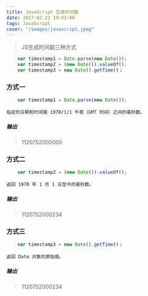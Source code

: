 ```yaml
---
title: JavaScript 生成时间戳
date: 2017-02-22 19:53:06
tags: JavaScript
cover: "/images/javascript.jpeg"
---
```


>JS生成时间戳三种方式

```javascript
	var timestamp1 = Date.parse(new Date());
	var timestamp2 = (new Date()).valueOf();
	var timestamp3 = new Date().getTime()；
```
### 方式一
```javascript
	var timestamp1 = Date.parse(new Date());
```
    指定的日期和时间据 1970/1/1 午夜（GMT 时间）之间的毫秒数。
##### 输出
>1120752000000

### 方式二
```javascript
	var timestamp2 = (new Date()).valueOf();
```
    返回 1970 年 1 月 1 日至今的毫秒数。
##### 输出
>1120752000234

### 方式三
```javascript
	var timestamp3 = new Date().getTime()；
```
    返回 Date 对象的原始值。
##### 输出
>1120752000234
